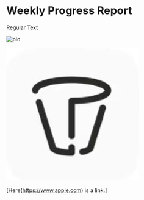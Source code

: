 # Weekly Progress Report

Regular Text

![pic](https://images.unsplash.com/photo-1559583985-c80d8ad9b29f?ixlib=rb-4.0.3&ixid=M3wxMjA3fDB8MHxjb2xsZWN0aW9uLXBhZ2V8MXwxMDY1OTc2fHxlbnwwfHx8fHw%3D&w=1000&q=80)

![](Group1.png)

[Here(https://www.apple.com) is a link.]
